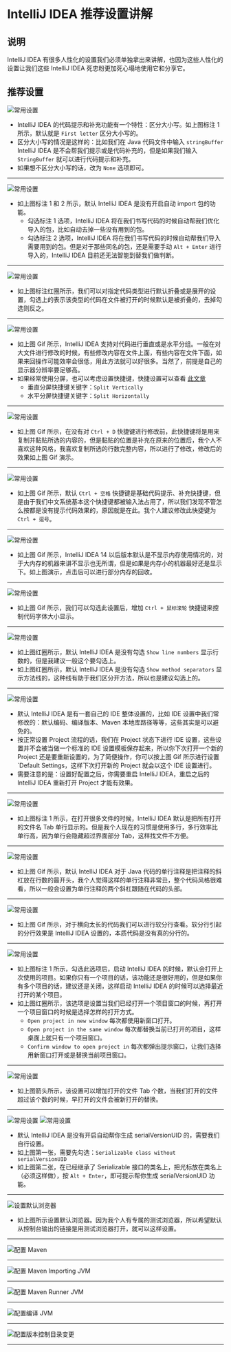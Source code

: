 # IntelliJ IDEA 推荐设置讲解

## 说明

IntelliJ IDEA 有很多人性化的设置我们必须单独拿出来讲解，也因为这些人性化的设置让我们这些 IntelliJ IDEA 死忠粉更加死心塌地使用它和分享它。

## 推荐设置

![常用设置](images/xxvi-a-settings-introduce-1.jpg)

- IntelliJ IDEA 的代码提示和补充功能有一个特性：区分大小写。如上图标注 1 所示，默认就是 `First letter` 区分大小写的。
- 区分大小写的情况是这样的：比如我们在 Java 代码文件中输入 `stringBuffer` IntelliJ IDEA 是不会帮我们提示或是代码补充的，但是如果我们输入 `StringBuffer` 就可以进行代码提示和补充。
- 如果想不区分大小写的话，改为 `None` 选项即可。

----------------------------------------------------------------------------

![常用设置](images/xxvi-a-settings-introduce-3.jpg)

- 如上图标注 1 和 2 所示，默认 IntelliJ IDEA 是没有开启自动 import 包的功能。
	- 勾选标注 1 选项，IntelliJ IDEA 将在我们书写代码的时候自动帮我们优化导入的包，比如自动去掉一些没有用到的包。
	- 勾选标注 2 选项，IntelliJ IDEA 将在我们书写代码的时候自动帮我们导入需要用到的包。但是对于那些同名的包，还是需要手动 `Alt + Enter` 进行导入的，IntelliJ IDEA 目前还无法智能到替我们做判断。

----------------------------------------------------------------------------

![常用设置](images/xxvi-a-settings-introduce-8.jpg)

- 如上图标注红圈所示，我们可以对指定代码类型进行默认折叠或是展开的设置，勾选上的表示该类型的代码在文件被打开的时候默认是被折叠的，去掉勾选则反之。

----------------------------------------------------------------------------

![常用设置](images/xxvi-a-settings-introduce-9.gif)

- 如上图 Gif 所示，IntelliJ IDEA 支持对代码进行垂直或是水平分组。一般在对大文件进行修改的时候，有些修改内容在文件上面，有些内容在文件下面，如果来回操作可能效率会很低，用此方法就可以好很多。当然了，前提是自己的显示器分辨率要足够高。
- 如果经常使用分屏，也可以考虑设置快捷键，快捷设置可以查看 [此文章](https://github.com/judasn/IntelliJ-IDEA-Tutorial/blob/master/keymap-introduce.md)
	- 垂直分屏快捷键关键字：`Split Vertically`
	- 水平分屏快捷键关键字：`Split Horizontally`

----------------------------------------------------------------------------


![常用设置](images/xxvi-a-settings-introduce-12.gif)

- 如上图 Gif 所示，在没有对 `Ctrl + D` 快捷键进行修改前，此快捷键将是用来复制并黏贴所选的内容的，但是黏贴的位置是补充在原来的位置后，我个人不喜欢这种风格，我喜欢复制所选的行数完整内容，所以进行了修改，修改后的效果如上图 Gif 演示。

----------------------------------------------------------------------------

![常用设置](images/xxvi-a-settings-introduce-13.gif)

- 如上图 Gif 所示，默认 `Ctrl + 空格` 快捷键是基础代码提示、补充快捷键，但是由于我们中文系统基本这个快捷键都被输入法占用了，所以我们发现不管怎么按都是没有提示代码效果的，原因就是在此。我个人建议修改此快捷键为 `Ctrl + 逗号`。

----------------------------------------------------------------------------

![常用设置](images/xxvi-a-settings-introduce-14.gif)

- 如上图 Gif 所示，IntelliJ IDEA 14 以后版本默认是不显示内存使用情况的，对于大内存的机器来讲不显示也无所谓，但是如果是内存小的机器最好还是显示下。如上图演示，点击后可以进行部分内存的回收。

----------------------------------------------------------------------------

![常用设置](images/xxvi-a-settings-introduce-27.gif)

- 如上图 Gif 所示，我们可以勾选此设置后，增加 `Ctrl + 鼠标滚轮` 快捷键来控制代码字体大小显示。

----------------------------------------------------------------------------

![常用设置](images/xxvi-a-settings-introduce-29.jpg)

- 如上图红圈所示，默认 IntelliJ IDEA 是没有勾选 `Show line numbers` 显示行数的，但是我建议一般这个要勾选上。
- 如上图红圈所示，默认 IntelliJ IDEA 是没有勾选 `Show method separators` 显示方法线的，这种线有助于我们区分开方法，所以也是建议勾选上的。

----------------------------------------------------------------------------

![常用设置](images/xxvi-a-settings-introduce-38.gif)

- 默认 IntelliJ IDEA 是有一套自己的 IDE 整体设置的，比如 IDE 设置中我们常修改的：默认编码、编译版本、Maven 本地库路径等等，这些其实是可以避免的。
- 按正常设置 Project 流程的话，我们在 Project 状态下进行 IDE 设置，这些设置并不会被当做一个标准的 IDE 设置模板保存起来，所以你下次打开一个新的 Project 还是要重新设置的，为了简便操作，你可以按上图 Gif 所示进行设置 `Default Settings，这样下次打开新的 Project 就会以这个 IDE 设置进行。
- 需要注意的是：设置好配置之后，你需要重启 IntelliJ IDEA，重启之后的 IntelliJ IDEA 重新打开 Project 才能有效果。

----------------------------------------------------------------------------

![常用设置](images/xxvi-a-settings-introduce-15.jpg)

- 如上图标注 1 所示，在打开很多文件的时候，IntelliJ IDEA 默认是把所有打开的文件名 Tab 单行显示的。但是我个人现在的习惯是使用多行，多行效率比单行高，因为单行会隐藏超过界面部分 Tab，这样找文件不方便。

----------------------------------------------------------------------------

![常用设置](images/xxvi-a-settings-introduce-16.gif)

- 如上图 Gif 所示，默认 IntelliJ IDEA 对于 Java 代码的单行注释是把注释的斜杠放在行数的最开头，我个人觉得这样的单行注释非常丑，整个代码风格很难看，所以一般会设置为单行注释的两个斜杠跟随在代码的头部。

----------------------------------------------------------------------------

![常用设置](images/xxvi-a-settings-introduce-20.gif)

- 如上图 Gif 所示，对于横向太长的代码我们可以进行软分行查看。软分行引起的分行效果是 IntelliJ IDEA 设置的，本质代码是没有真的分行的。

----------------------------------------------------------------------------

![常用设置](images/xxvi-a-settings-introduce-19.jpg)

- 如上图标注 1 所示，勾选此选项后，启动 IntelliJ IDEA 的时候，默认会打开上次使用的项目。如果你只有一个项目的话，该功能还是很好用的，但是如果你有多个项目的话，建议还是关闭，这样启动 IntelliJ IDEA 的时候可以选择最近打开的某个项目。
- 如上图红圈所示，该选项是设置当我们已经打开一个项目窗口的时候，再打开一个项目窗口的时候是选择怎样的打开方式。
	- `Open project in new window` 每次都使用新窗口打开。
	- `Open project in the same window` 每次都替换当前已打开的项目，这样桌面上就只有一个项目窗口。
	- `Confirm window to open project in` 每次都弹出提示窗口，让我们选择用新窗口打开或是替换当前项目窗口。

----------------------------------------------------------------------------

![常用设置](images/xxvi-a-settings-introduce-22.jpg)

- 如上图箭头所示，该设置可以增加打开的文件 Tab 个数，当我们打开的文件超过该个数的时候，早打开的文件会被新打开的替换。

----------------------------------------------------------------------------

![常用设置](images/xxvi-a-settings-introduce-42.jpg)
![常用设置](images/xxvi-a-settings-introduce-43.jpg)

- 默认 IntelliJ IDEA 是没有开启自动帮你生成 serialVersionUID 的，需要我们自行设置。
- 如上图第一张，需要先勾选：`Serializable class without serialVersionUID`
- 如上图第二张，在已经继承了 Serializable 接口的类名上，把光标放在类名上（必须这样做），按 `Alt + Enter`，即可提示帮你生成 serialVersionUID 功能。

----------------------------------------------------------------------------

![设置默认浏览器](images/xxvi-a-settings-introduce-46.jpg)

- 如上图所示设置默认浏览器。因为我个人有专属的测试浏览器，所以希望默认从控制台输出的链接是用测试浏览器打开，就可以这样设置。

----------------------------------------------------------------------------

![配置 Maven](images/xxvi-a-settings-introduce-47.png)

----------------------------------------------------------------------------

![配置 Maven Importing JVM](images/xxvi-a-settings-introduce-48.png)

----------------------------------------------------------------------------

![配置 Maven Runner JVM](images/xxvi-a-settings-introduce-49.png)

----------------------------------------------------------------------------

![配置编译 JVM](images/xxvi-a-settings-introduce-50.png)

----------------------------------------------------------------------------

![配置版本控制目录变更](images/xxvi-a-settings-introduce-51.png)

----------------------------------------------------------------------------

